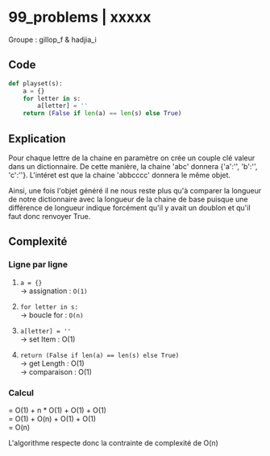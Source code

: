 # 99_problems | xxxxx
Groupe : gillop_f & hadjia_i

## Code
```python
def playset(s):
    a = {}
    for letter in s:
        a[letter] = ''
    return (False if len(a) == len(s) else True)
```

## Explication
Pour chaque lettre de la chaine en paramètre on crée un couple clé valeur dans un dictionnaire.
De cette manière, la chaine 'abc' donnera {'a':'', 'b':'', 'c':''}. L'intéret est que la chaine 'abbcccc' donnera le même objet.

Ainsi, une fois l'objet généré il ne nous reste plus qu'à comparer la longueur de notre dictionnaire avec la longueur de la chaine de base puisque une différence de longueur indique forcément qu'il y avait un doublon et qu'il faut donc renvoyer True.

## Complexité
### Ligne par ligne
1) ``a = {}``<br>-> assignation : `O(1)`<br>

2) ``for letter in s:``<br> -> boucle for : `O(n)`<br>
3) ``a[letter] = ''``<br> -> set Item : O(1)<br>

4) ``return (False if len(a) == len(s) else True)``<br> -> get Length : O(1)<br> -> comparaison : O(1)

### Calcul
= O(1) + n * O(1) + O(1) + O(1)<br>
= O(1) + O(n) + O(1) + O(1)<br>
= O(n)

L'algorithme respecte donc la contrainte de complexité de O(n)